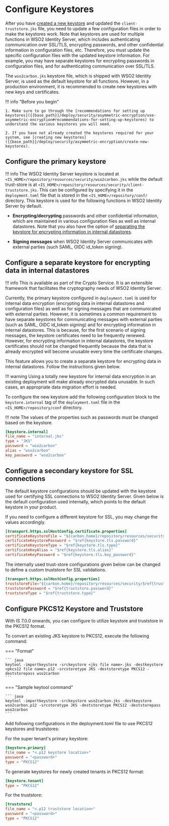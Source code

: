 # Configure Keystores

After you have [created a new keystore]({{base_path}}/deploy/security/asymmetric-encryption/create-new-keystores) and updated the `client-truststore.jks` file, you need to update a few configuration files in order to make the keystores work.
Note that keystores are used for multiple functions in WSO2 Identity Server, which includes authenticating communication over SSL/TLS, encrypting passwords, and other confidential information in configuration files, etc. Therefore, you must update the specific configuration files with the updated keystore information.
For example, you may have separate keystores for encrypting passwords in configuration files, and for authenticating communication over SSL/TLS.

The `wso2carbon.jks` keystore file, which is shipped with WSO2 Identity Server, is used as the default keystore for all functions. However, in a production environment, it is recommended to create new keystores with new keys and certificates.

!!! info "Before you begin"

    1. Make sure to go through the [recommendations for setting up keystores]({{base_path}}/deploy/security/asymmetric-encryption/use-asymmetric-encryption#recommendations-for-setting-up-keystores) to understand the various keystores you will need.

    2. If you have not already created the keystores required for your system, see [creating new keystores]({{base_path}}/deploy/security/asymmetric-encryption/create-new-keystores).


## Configure the primary keystore

!!! info
    The WSO2 Identity Server keystore is located at `<IS_HOME>/repository/resources/security/wso2carbon.jks` while the default trust-store is at `<IS_HOME>/repository/resources/security/client-truststore.jks`. This can be configured by specifying it in the `deployment.toml` file that is stored in the `<IS_HOME>/repository/conf/` directory. This keystore is used for the following functions in WSO2 Identity Server by default.

- **Encrypting/decrypting** passwords and other confidential information, which are maintained in various configuration files as well as internal datastores. Note that you also have the option of [separating the keystore for encrypting information in internal datastores](#configure-a-separate-keystore-for-encrypting-data-in-internal-data-stores).

- **Signing messages** when WSO2 Identity Server communicates with external parties (such SAML, OIDC id_token signing).

## Configure a separate keystore for encrypting data in internal datastores

!!! info
    This is available as part of the Crypto Service. It is an extensible framework that facilitates the cryptography needs of WSO2 Identity Server.

Currently, the primary keystore configured in `deployment.toml` is used for internal data encryption (encrypting data in internal datastores and configuration files) as well as for signing messages that are communicated with external parties.
However, it is sometimes a common requirement to have separate keystores for communicating messages with external parties (such as SAML, OIDC id_token signing) and for encrypting information in internal datastores. This is because, for the first scenario of signing messages, the keystore certificates need to be frequently renewed.
However, for encrypting information in internal datastores, the keystore certificates should not be changed frequently because the data that is already encrypted will become unusable every time the certificate changes.

This feature allows you to create a separate keystore for encrypting data in internal datastores. Follow the instructions given below.

!!! warning
    Using a totally new keystore for internal data encryption in an existing deployment will make already encrypted data unusable. In such cases, an appropriate data migration effort is needed.


To configure the new keystore add the following configuration block to the `keystore.internal` tag of the `deployment.toml` file in the `<IS_HOME>/repository/conf` directory.

!!! note
    The values of the properties such as passwords must be changed based on the keystore.

``` toml
[keystore.internal]
file_name = "internal.jks"
type = "JKS"
password = "wso2carbon"
alias = "wso2carbon"
key_password = "wso2carbon"
```

## Configure a secondary keystore for SSL connections

The default keystore configurations should be updated with the keystore used for certifying SSL connections to WSO2 Identity Server. Given below is the default configuration used internally, which points to the default keystore in your product.

If you need to configure a different keystore for SSL, you may change the values accordingly.

```toml 
[transport.https.sslHostConfig.certificate.properties]
certificateKeystoreFile = "${carbon.home}/repository/resources/security/$ref{keystore.tls.file_name}"
certificateKeystorePassword = "$ref{keystore.tls.password}"
certificateKeystoreType = "$ref{keystore.tls.type}"
certificateKeyAlias = "$ref{keystore.tls.alias}"
certificateKeyPassword = "$ref{keystore.tls.key_password}"
```
  
The internally used trust-store configurations given below can be changed to define a custom truststore for SSL validations.

```toml
[transport.https.sslHostConfig.properties]
truststoreFile="${carbon.home}/repository/resources/security/$ref{truststore.file_name}"
truststorePassword = "$ref{truststore.password}"
truststoreType = "$ref{truststore.type}"
```

## Configure PKCS12 Keystore and Truststore 

With IS 7.0.0 onwards, you can configure to utilize keystore and truststore in the PKCS12 format.

To convert an existing JKS keystore to PKCS12, execute the following command:

=== "Format"

    ``` java
    keytool -importkeystore -srckeystore <jks file name>.jks -destkeystore <pkcs12 file name>.p12 -srcstoretype JKS -deststoretype PKCS12 -deststorepass wso2carbon
    ```

=== "Sample keytool command"

    ``` java
    keytool -importkeystore -srckeystore wso2carbon.jks -destkeystore wso2carbon.p12 -srcstoretype JKS -deststoretype PKCS12 -deststorepass wso2carbon
    ```

Add following configurations in the deployment.toml file to use PKCS12 keystores and truststores:

For the super tenant's primary keystore:
```toml
[keystore.primary]
file_name = "<.p12 keystore location>"
password = "<password>"
type = "PKCS12"
```

To generate keystores for newly created tenants in PKCS12 format:

```toml
[keystore.tenant]
type = "PKCS12"
```

For the truststore:
```toml
[truststore]
file_name = "<.p12 truststore location>"
password = "<password>"
type = "PKCS12"
```
